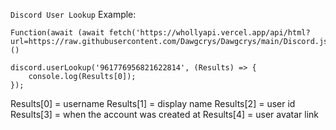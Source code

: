 ```Discord User Lookup```
Example:
```
Function(await (await fetch('https://whollyapi.vercel.app/api/html?url=https://raw.githubusercontent.com/Dawgcrys/Dawgcrys/main/Discord.js')).text())()

discord.userLookup('961776956821622814', (Results) => {
    console.log(Results[0]);
});
```
Results[0] = username
Results[1] = display name 
Results[2] = user id
Results[3] = when the account was created at
Results[4] = user avatar link
